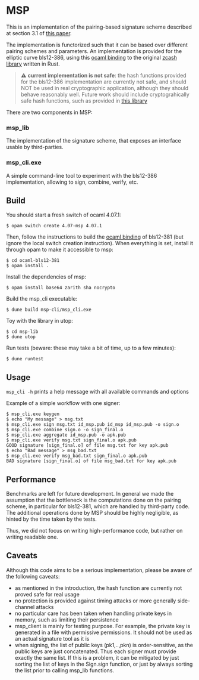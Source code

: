# MSP

This is an implementation of the pairing-based signature scheme described at
section 3.1 of [this paper](https://eprint.iacr.org/2018/483.pdf).

The implementation is functorized such that it can be based over different
pairing schemes and parameters. An implementation is provided for the
elliptic curve bls12-386, using this [ocaml binding](https://gitlab.com/dannywillems/ocaml-bls12-381/)
to the original [zcash library](https://github.com/zcash/librustzcash/tree/master/pairing) written in Rust.

> :warning: **current implementation is not safe**: the hash functions provided
> for the bls12-386 implementation are currently not safe, and should NOT be
> used in real cryptographic application, although they should behave
> reasonably well.  Future work should include cryptograhically safe hash
> functions, such as provided in [this library](https://github.com/kwantam/bls12-381_hash)

There are two components in MSP:

### msp_lib
  The implementation of the signature scheme, that exposes an interface usable
  by third-parties.

### msp_cli.exe
  A simple command-line tool to experiment with the bls12-386 implementation,
  allowing to sign, combine, verify, etc.

## Build

You should start a fresh switch of ocaml 4.07.1:
```
$ opam switch create 4.07-msp 4.07.1
```

Then, follow the instructions to build the [ocaml binding](https://gitlab.com/dannywillems/ocaml-bls12-381/) of bls12-381 (but ignore the local switch creation instruction).
When everything is set, install it through opam to make it accessible to msp:

```
$ cd ocaml-bls12-381
$ opam install .
```

Install the dependencies of msp:
```
$ opam install base64 zarith sha nocrypto
```

Build the msp_cli executable:
```
$ dune build msp-cli/msp_cli.exe
```

Toy with the library in utop:
```
$ cd msp-lib
$ dune utop
```

Run tests (beware: these may take a bit of time, up to a few minutes):
```
$ dune runtest
```

## Usage

`msp_cli -h` prints a help message with all available commands and options

Example of a simple workflow with one signer:
```
$ msp_cli.exe keygen
$ echo "My message" > msg.txt
$ msp_cli.exe sign msg.txt id_msp.pub id_msp id_msp.pub -o sign.o
$ msp_cli.exe combine sign.o -o sign_final.o
$ msp_cli.exe aggregate id_msp.pub -o apk.pub
$ msp_cli.exe verify msg.txt sign_final.o apk.pub
GOOD signature [sign_final.o] of file msg.txt for key apk.pub
$ echo "Bad message" > msg_bad.txt
$ msp_cli.exe verify msg_bad.txt sign_final.o apk.pub
BAD signature [sign_final.o] of file msg_bad.txt for key apk.pub
```

## Performance
Benchmarks are left for future development. In general we made the assumption
that the bottleneck is the computations done on the pairing scheme, in particular for
bls12-381, which are handled by third-party code. The additional operations
done by MSP should be highly negligible, as hinted by the time taken by the
tests.

Thus, we did not focus on writing high-performance code, but rather on
writing readable one.

## Caveats

Although this code aims to be a serious implementation, please be aware of the
following caveats:
 - as mentioned in the introduction, the hash function are currently not proved
 safe for real usage
 - no protection is provided against timing attacks or more generally
 side-channel attacks
 - no particular care has been taken when handling private keys in memory, such
 as limiting their persistence
 - msp_client is mainly for testing purpose. For example, the private key is
 generated in a file with permissive permissions. It should not be used as an
 actual signature tool as it is
 - when signing, the list of public keys (pk1,..,pkn) is order-sensitive, as the public keys are just
 concatenated. Thus each signer must provide exactly the same list. If this is a
 problem, it can be mitigated by just sorting the list of keys in the Sign.sign function,
 or just by always sorting the list prior to calling msp_lib functions.
